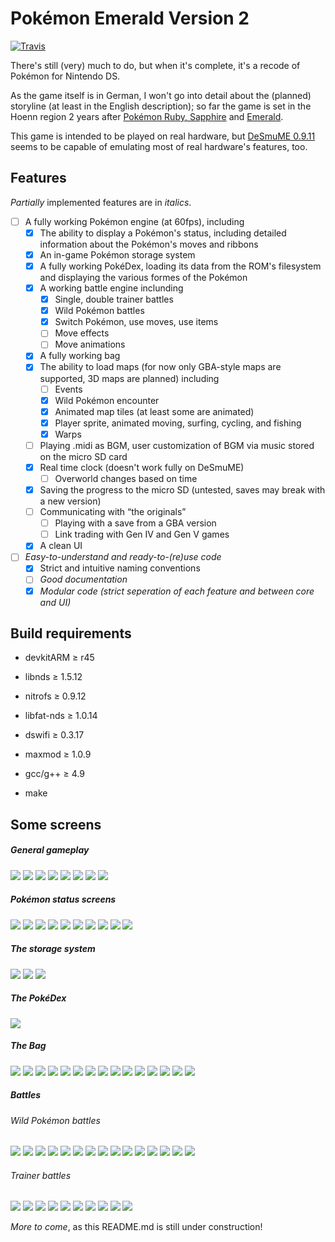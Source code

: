 Pokémon Emerald Version 2
=========================
[![Travis](https://travis-ci.org/PH111P/perm2.svg?branch=master)](https://travis-ci.org/PH111P/perm2)

There's still (very) much to do, but when it's complete, it's a recode of Pokémon for Nintendo DS.

As the game itself is in German, I won't go into detail about the (planned) storyline (at least in the English description);
so far the game is set in the Hoenn region 2 years after [Pokémon Ruby, Sapphire](https://en.wikipedia.org/wiki/Pok%C3%A9mon_Ruby_and_Sapphire) and [Emerald](https://en.wikipedia.org/wiki/Pok%C3%A9mon_Emerald).

This game is intended to be played on real hardware, but [DeSmuME 0.9.11](http://desmume.org/) seems to be capable of emulating most of real hardware's features, too.

Features
--------

_Partially_ implemented features are in _italics_.

* [ ] A fully working Pokémon engine (at 60fps), including
    * [x] The ability to display a Pokémon's status, including detailed information about the Pokémon's moves and ribbons
    * [x] An in-game Pokémon storage system
    * [x] A fully working PokéDex, loading its data from the ROM's filesystem and displaying the various formes of the Pokémon
    * [x] A working battle engine inclunding
        * [x] Single, double trainer battles
        * [x] Wild Pokémon battles
        * [x] Switch Pokémon, use moves, use items
        * [ ] Move effects
        * [ ] Move animations
    * [x] A fully working bag
    * [x] The ability to load maps (for now only GBA-style maps are supported, 3D maps are planned) including
      * [ ] Events
      * [x] Wild Pokémon encounter
      * [x] Animated map tiles (at least some are animated)
      * [x] Player sprite, animated moving, surfing, cycling, and fishing
      * [x] Warps
    * [ ] Playing .midi as BGM, user customization of BGM via music stored on the micro SD card
    * [x] Real time clock (doesn't work fully on DeSmuME)
      * [ ] Overworld changes based on time
    * [x] Saving the progress to the micro SD (untested, saves may break with a new version)
    * [ ] Communicating with “the originals”
      * [ ] Playing with a save from a GBA version
      * [ ] Link trading with Gen IV and Gen V games
    * [x] A clean UI
* [ ] _Easy-to-understand and ready-to-(re)use code_
    * [x] Strict and intuitive naming conventions
    * [ ] _Good documentation_
    * [x] _Modular code (strict seperation of each feature and between core and UI)_

Build requirements
------------------
* devkitARM ≥ r45
* libnds ≥ 1.5.12
* nitrofs ≥ 0.9.12
* libfat-nds ≥ 1.0.14
* dswifi ≥ 0.3.17
* maxmod ≥ 1.0.9

* gcc/g++ ≥ 4.9

* make

Some screens
------------

##### General gameplay
![](https://github.com/PH111P/perm2/blob/master/P-Emerald_2/Screens/st01.png)
![](https://github.com/PH111P/perm2/blob/master/P-Emerald_2/Screens/st02.png)
![](https://github.com/PH111P/perm2/blob/master/P-Emerald_2/Screens/gm01.png)
![](https://github.com/PH111P/perm2/blob/master/P-Emerald_2/Screens/gm02.png)
![](https://github.com/PH111P/perm2/blob/master/P-Emerald_2/Screens/gm03.png)
![](https://github.com/PH111P/perm2/blob/master/P-Emerald_2/Screens/gm04.png)
![](https://github.com/PH111P/perm2/blob/master/P-Emerald_2/Screens/gm05.png)
![](https://github.com/PH111P/perm2/blob/master/P-Emerald_2/Screens/gm06.png)

##### Pokémon status screens

![](https://github.com/PH111P/perm2/blob/master/P-Emerald_2/Screens/sts01.png)
![](https://github.com/PH111P/perm2/blob/master/P-Emerald_2/Screens/sts02.png)
![](https://github.com/PH111P/perm2/blob/master/P-Emerald_2/Screens/sts03.png)
![](https://github.com/PH111P/perm2/blob/master/P-Emerald_2/Screens/sts04.png)
![](https://github.com/PH111P/perm2/blob/master/P-Emerald_2/Screens/sts05.png)
![](https://github.com/PH111P/perm2/blob/master/P-Emerald_2/Screens/sts06.png)
![](https://github.com/PH111P/perm2/blob/master/P-Emerald_2/Screens/sts07.png)
![](https://github.com/PH111P/perm2/blob/master/P-Emerald_2/Screens/sts08.png)
![](https://github.com/PH111P/perm2/blob/master/P-Emerald_2/Screens/sts09.png)
![](https://github.com/PH111P/perm2/blob/master/P-Emerald_2/Screens/sts10.png)

##### The storage system

![](https://github.com/PH111P/perm2/blob/master/P-Emerald_2/Screens/bx01.png)
![](https://github.com/PH111P/perm2/blob/master/P-Emerald_2/Screens/bx02.png)
![](https://github.com/PH111P/perm2/blob/master/P-Emerald_2/Screens/bx03.png)

##### The PokéDex
![](https://github.com/PH111P/perm2/blob/master/P-Emerald_2/Screens/dx01.png)

##### The Bag
![](https://github.com/PH111P/perm2/blob/master/P-Emerald_2/Screens/bg01.png)
![](https://github.com/PH111P/perm2/blob/master/P-Emerald_2/Screens/bg02.png)
![](https://github.com/PH111P/perm2/blob/master/P-Emerald_2/Screens/bg03.png)
![](https://github.com/PH111P/perm2/blob/master/P-Emerald_2/Screens/bg04.png)
![](https://github.com/PH111P/perm2/blob/master/P-Emerald_2/Screens/bg05.png)
![](https://github.com/PH111P/perm2/blob/master/P-Emerald_2/Screens/bg06.png)
![](https://github.com/PH111P/perm2/blob/master/P-Emerald_2/Screens/bg07.png)
![](https://github.com/PH111P/perm2/blob/master/P-Emerald_2/Screens/bg08.png)
![](https://github.com/PH111P/perm2/blob/master/P-Emerald_2/Screens/bg09.png)
![](https://github.com/PH111P/perm2/blob/master/P-Emerald_2/Screens/bg10.png)
![](https://github.com/PH111P/perm2/blob/master/P-Emerald_2/Screens/bg11.png)
![](https://github.com/PH111P/perm2/blob/master/P-Emerald_2/Screens/bg12.png)
![](https://github.com/PH111P/perm2/blob/master/P-Emerald_2/Screens/bg13.png)
![](https://github.com/PH111P/perm2/blob/master/P-Emerald_2/Screens/bg14.png)
![](https://github.com/PH111P/perm2/blob/master/P-Emerald_2/Screens/bg15.png)

##### Battles
###### Wild Pokémon battles
![](https://github.com/PH111P/perm2/blob/master/P-Emerald_2/Screens/bt01.png)
![](https://github.com/PH111P/perm2/blob/master/P-Emerald_2/Screens/bt02.png)
![](https://github.com/PH111P/perm2/blob/master/P-Emerald_2/Screens/bt03.png)
![](https://github.com/PH111P/perm2/blob/master/P-Emerald_2/Screens/bt04.png)
![](https://github.com/PH111P/perm2/blob/master/P-Emerald_2/Screens/bt05.png)
![](https://github.com/PH111P/perm2/blob/master/P-Emerald_2/Screens/bt06.png)
![](https://github.com/PH111P/perm2/blob/master/P-Emerald_2/Screens/bt07.png)
![](https://github.com/PH111P/perm2/blob/master/P-Emerald_2/Screens/bt08.png)
![](https://github.com/PH111P/perm2/blob/master/P-Emerald_2/Screens/bt09.png)
![](https://github.com/PH111P/perm2/blob/master/P-Emerald_2/Screens/bt10.png)
![](https://github.com/PH111P/perm2/blob/master/P-Emerald_2/Screens/bt11.png)
![](https://github.com/PH111P/perm2/blob/master/P-Emerald_2/Screens/bt12.png)
![](https://github.com/PH111P/perm2/blob/master/P-Emerald_2/Screens/bt13.png)
![](https://github.com/PH111P/perm2/blob/master/P-Emerald_2/Screens/bt14.png)
![](https://github.com/PH111P/perm2/blob/master/P-Emerald_2/Screens/bt15.png)

###### Trainer battles
![](https://github.com/PH111P/perm2/blob/master/P-Emerald_2/Screens/bt16.png)
![](https://github.com/PH111P/perm2/blob/master/P-Emerald_2/Screens/bt17.png)
![](https://github.com/PH111P/perm2/blob/master/P-Emerald_2/Screens/bt18.png)
![](https://github.com/PH111P/perm2/blob/master/P-Emerald_2/Screens/bt19.png)
![](https://github.com/PH111P/perm2/blob/master/P-Emerald_2/Screens/bt20.png)
![](https://github.com/PH111P/perm2/blob/master/P-Emerald_2/Screens/bt21.png)
![](https://github.com/PH111P/perm2/blob/master/P-Emerald_2/Screens/bt22.png)
![](https://github.com/PH111P/perm2/blob/master/P-Emerald_2/Screens/bt23.png)
![](https://github.com/PH111P/perm2/blob/master/P-Emerald_2/Screens/bt24.png)
![](https://github.com/PH111P/perm2/blob/master/P-Emerald_2/Screens/bt25.png)

_More to come_, as this README.md is still under construction!
